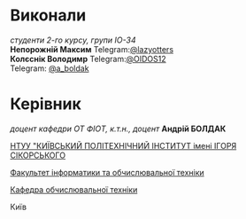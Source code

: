 # Виконали

*студенти 2-го курсу, групи ІО-34*\
**Непорожній Максим** Telegram:[@lazyotters](https://t.me/lazyotters)\
**Колєснік Володимр** Telegram:[@OIDOS12](https://t.me/OIDOS12)\
Telegram: [@a_boldak](https://t.me/a_boldak)  

# Керівник

*доцент кафедри ОТ ФІОТ, к.т.н., доцент* **Андрій БОЛДАК** 

[НТУУ "КИЇВСЬКИЙ ПОЛІТЕХНІЧНИЙ ІНСТИТУТ імені ІГОРЯ СІКОРСЬКОГО](https://kpi.ua/)

[Факультет інформатики та обчислювальної техніки](https://fiot.kpi.ua/)

[Кафедра обчислювальної техніки](https://comsys.kpi.ua/)

Київ
